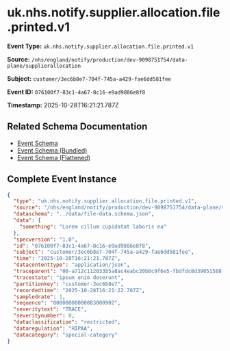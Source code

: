 # uk.nhs.notify.supplier.allocation.file.printed.v1

**Event Type:** `uk.nhs.notify.supplier.allocation.file.printed.v1`

**Source:** `/nhs/england/notify/production/dev-9098751754/data-plane/supplierallocation`

**Subject:** `customer/3ec6b8e7-704f-745a-a429-fae6dd581fee`

**Event ID:** `076100f7-83c1-4a67-8c16-e9ad9886e8f8`

**Timestamp:** 2025-10-28T16:21:21.787Z

## Related Schema Documentation

- [Event Schema](../file-printed.schema.md)
- [Event Schema (Bundled)](../file-printed.bundle.schema.md)
- [Event Schema (Flattened)](../file-printed.flattened.schema.md)

## Complete Event Instance

```json
{
  "type": "uk.nhs.notify.supplier.allocation.file.printed.v1",
  "source": "/nhs/england/notify/production/dev-9098751754/data-plane/supplierallocation",
  "dataschema": "../data/file-data.schema.json",
  "data": {
    "something": "Lorem cillum cupidatat laboris ea"
  },
  "specversion": "1.0",
  "id": "076100f7-83c1-4a67-8c16-e9ad9886e8f8",
  "subject": "customer/3ec6b8e7-704f-745a-a429-fae6dd581fee",
  "time": "2025-10-28T16:21:21.787Z",
  "datacontenttype": "application/json",
  "traceparent": "00-a712c112033b5a8ac4eabc20b0c9f6e5-fbdfdc8d39051588-01",
  "tracestate": "ipsum enim deserunt",
  "partitionkey": "customer-3ec6b8e7",
  "recordedtime": "2025-10-28T16:21:22.787Z",
  "sampledrate": 1,
  "sequence": "00000000000883000902",
  "severitytext": "TRACE",
  "severitynumber": 0,
  "dataclassification": "restricted",
  "dataregulation": "HIPAA",
  "datacategory": "special-category"
}
```
